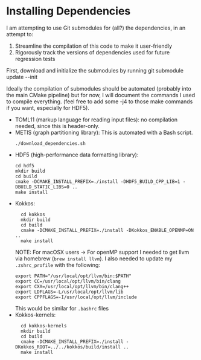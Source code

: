# Installing Dependencies

I am attempting to use Git submodules for (all?) the dependencies, in an attempt
to:
1. Streamline the compilation of this code to make it user-friendly
2. Rigorously track the versions of dependencies used for future regression
   tests

First, download and initialize the submodules by running
    git submodule update --init

Ideally the compilation of submodules should be automated (probably into the
main CMake pipeline) but for now, I will document the commands I used to
compile everything. (feel free to add some -j4 to those make commands if you
want, especially for HDF5).

 - TOML11 (markup language for reading input files): no compilation needed,
   since this is header-only.
 - METIS (graph partitioning library): This is automated with a Bash script.
    ```
    ./download_dependencies.sh
    ```
 - HDF5 (high-performance data formatting library):
    ```
    cd hdf5
    mkdir build
    cd build
    cmake -DCMAKE_INSTALL_PREFIX=./install -DHDF5_BUILD_CPP_LIB=1 -DBUILD_STATIC_LIBS=0 ..
    make install
    ```
 - Kokkos:
    ```
      cd kokkos
      mkdir build
      cd build
      cmake -DCMAKE_INSTALL_PREFIX=./install -DKokkos_ENABLE_OPENMP=ON ..
      make install
    ```
    NOTE: For macOSX users -> For openMP support I needed to get llvm via homebrew (`brew install llvm`). I also needed to update my `.zshrc_profile` with the following:
    ```
    export PATH="/usr/local/opt/llvm/bin:$PATH"
    export CC=/usr/local/opt/llvm/bin/clang
    export CXX=/usr/local/opt/llvm/bin/clang++
    export LDFLAGS=-L/usr/local/opt/llvm/lib
    export CPPFLAGS=-I/usr/local/opt/llvm/include
    ```
    This would be similar for `.bashrc` files
 - Kokkos-kernels:
    ```
      cd kokkos-kernels
      mkdir build
      cd build
      cmake -DCMAKE_INSTALL_PREFIX=./install -DKokkos_ROOT=../../kokkos/build/install ..
      make install
    ```
